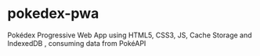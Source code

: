 # pokedex-pwa
Pokédex Progressive Web App using HTML5, CSS3, JS, Cache Storage and IndexedDB , consuming data from PokéAPI
